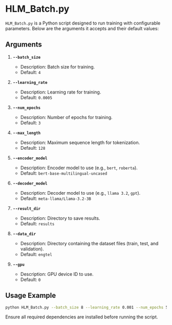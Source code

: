# HLM_Batch.py

`HLM_Batch.py` is a Python script designed to run training with configurable parameters. Below are the arguments it accepts and their default values:

## Arguments

1. **`--batch_size`**  
    - Description: Batch size for training.  
    - Default: `4`

2. **`--learning_rate`**  
    - Description: Learning rate for training.  
    - Default: `0.0005`

3. **`--num_epochs`**  
    - Description: Number of epochs for training.  
    - Default: `3`

4. **`--max_length`**  
    - Description: Maximum sequence length for tokenization.  
    - Default: `128`

5. **`--encoder_model`**  
    - Description: Encoder model to use (e.g., `bert`, `roberta`).  
    - Default: `bert-base-multilingual-uncased`

6. **`--decoder_model`**  
    - Description: Decoder model to use (e.g., `llama 3.2`, `gpt`).  
    - Default: `meta-llama/Llama-3.2-3B`

7. **`--result_dir`**  
    - Description: Directory to save results.  
    - Default: `results`

8. **`--data_dir`**  
    - Description: Directory containing the dataset files (train, test, and validation).  
    - Default: `engtel`

9. **`--gpu`**  
    - Description: GPU device ID to use.  
    - Default: `0`

## Usage Example

```bash
python HLM_Batch.py --batch_size 8 --learning_rate 0.001 --num_epochs 5 --max_length 256 --encoder_model bert-base-uncased --decoder_model gpt-3 --result_dir output/ --data_dir dataset/ --gpu 1
```

Ensure all required dependencies are installed before running the script.